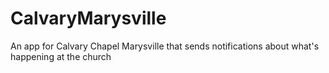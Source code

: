 # CalvaryMarysville
An app for Calvary Chapel Marysville that sends notifications about what's happening at the church
